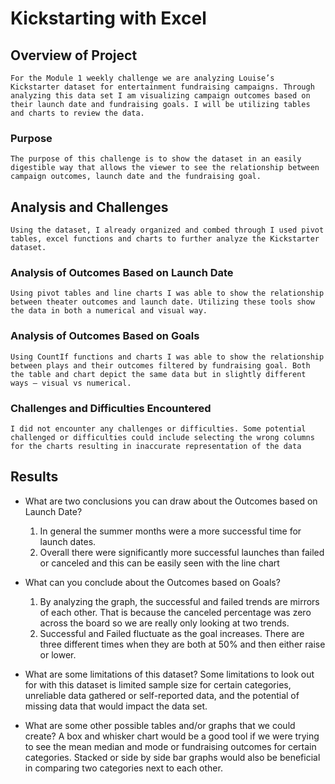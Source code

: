 # Kickstarting with Excel

## Overview of Project
    For the Module 1 weekly challenge we are analyzing Louise’s Kickstarter dataset for entertainment fundraising campaigns. Through analyzing this data set I am visualizing campaign outcomes based on their launch date and fundraising goals. I will be utilizing tables and charts to review the data. 

### Purpose
    The purpose of this challenge is to show the dataset in an easily digestible way that allows the viewer to see the relationship between campaign outcomes, launch date and the fundraising goal.

## Analysis and Challenges
	Using the dataset, I already organized and combed through I used pivot tables, excel functions and charts to further analyze the Kickstarter dataset. 

### Analysis of Outcomes Based on Launch Date
    Using pivot tables and line charts I was able to show the relationship between theater outcomes and launch date. Utilizing these tools show the data in both a numerical and visual way. 

### Analysis of Outcomes Based on Goals
    Using CountIf functions and charts I was able to show the relationship between plays and their outcomes filtered by fundraising goal. Both the table and chart depict the same data but in slightly different ways – visual vs numerical. 

### Challenges and Difficulties Encountered
	I did not encounter any challenges or difficulties. Some potential challenged or difficulties could include selecting the wrong columns for the charts resulting in inaccurate representation of the data 

## Results

- What are two conclusions you can draw about the Outcomes based on Launch Date?
    1. In general the summer months were a more successful time for launch dates. 
    2. Overall there were significantly more successful launches than failed or canceled and this can be easily seen with the line chart 
	
- What can you conclude about the Outcomes based on Goals?
    1. By analyzing the graph, the successful and failed trends are mirrors of each other. That is because the canceled percentage was zero across the board so we are really only looking at two trends. 
    2. Successful and Failed fluctuate as the goal increases. There are three different times when they are both at 50% and then either raise or lower. 

- What are some limitations of this dataset?
    Some limitations to look out for with this dataset is limited sample size for certain categories, unreliable data gathered or self-reported data, and the potential of missing data that would impact the data set. 

- What are some other possible tables and/or graphs that we could create?
    A box and whisker chart would be a good tool if we were trying to see the mean median and mode or fundraising outcomes for certain categories. 
    Stacked or side by side bar graphs would also be beneficial in comparing two categories next to each other. 

